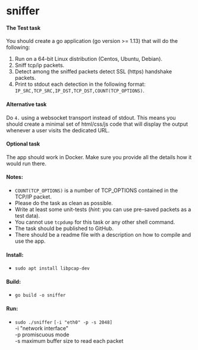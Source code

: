 # sniffer

#### The Test task

You should create a go application (go version >= 1.13) that will do the following:

1. Run on a 64-bit Linux distribution (Centos, Ubuntu, Debian).
2. Sniff tcp/ip packets.
3. Detect among the sniffed packets detect SSL (https) handshake packets.
4. Print to stdout each detection in the following format:
    `IP_SRC,TCP_SRC,IP_DST,TCP_DST,COUNT(TCP_OPTIONS)`.

#### Alternative task

Do `4.` using a websocket transport instead of stdout. This means you should create a minimal set of html/css/js code that will display the output whenever a user visits the dedicated URL.

#### Optional task

The app should work in Docker. Make sure you provide all the details how it would run there.

#### Notes:

- `COUNT(TCP_OPTIONS)` is a number of TCP_OPTIONS contained in the TCP/IP packet.
- Please do the task as clean as possible.
- Write at least some unit-tests (_hint_: you can use pre-saved packets as a test data).
- You cannot use `tcpdump` for this task or any other shell command.
- The task should be published to GitHub.
- There should be a readme file with a description on how to compile and use the app.

#### Install:
 - `sudo apt install libpcap-dev`
 
#### Build:
 - `go build -o sniffer`

#### Run:
 - `sudo ./sniffer` `[-i "eth0" -p -s 2048]`  
    -i "network interface"  
    -p promiscuous mode  
    -s maximum buffer size to read each packet